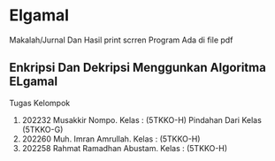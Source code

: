 # Elgamal

Makalah/Jurnal Dan Hasil print scrren Program Ada di file pdf

Enkripsi Dan Dekripsi Menggunkan Algoritma ELgamal
-------------------
Tugas Kelompok 
1. 202232 Musakkir Nompo. Kelas : (5TKKO-H) Pindahan Dari Kelas (5TKKO-G) 
2. 202260 Muh. Imran Amrullah. Kelas : (5TKKO-H) 
3. 202258 Rahmat Ramadhan Abustam. Kelas : (5TKKO-H) 
